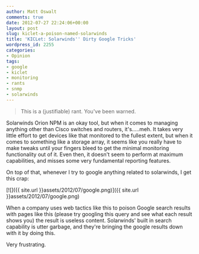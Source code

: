 ```yaml
---
author: Matt Oswalt
comments: true
date: 2012-07-27 22:24:06+00:00
layout: post
slug: kiclet-a-poison-named-solarwinds
title: 'KICLet: Solarwinds'' Dirty Google Tricks'
wordpress_id: 2255
categories:
- Opinion
tags:
- google
- kiclet
- monitoring
- rants
- snmp
- solarwinds
---
```


> This is a (justifiable) rant. You've been warned.

Solarwinds Orion NPM is an okay tool, but when it comes to managing anything other than Cisco switches and routers, it's.....meh. It takes very little effort to get devices like that monitored to the fullest extent, but when it comes to something like a storage array, it seems like you really have to make tweaks until your fingers bleed to get the minimal monitoring functionality out of it. Even then, it doesn't seem to perform at maximum capabilities, and misses some very fundamental reporting features.

On top of that, whenever I try to google anything related to solarwinds, I get this crap:

[![]({{ site.url }}assets/2012/07/google.png)]({{ site.url }}assets/2012/07/google.png)

When a company uses web tactics like this to poison Google search results with pages like this (please try googling this query and see what each result shows you) the result is useless content. Solarwinds' built in search capability is utter garbage, and they're bringing the google results down with it by doing this.

Very frustrating.
